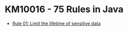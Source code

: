 # KM10016 - 75 Rules in Java

* [Rule 01: Limit the lifetime of sensitive data](/reference/basic-knowledge/km10016-75-rules-in-java/rule-01-limit-the-lifetime-of-sensitive-data.md)



